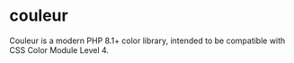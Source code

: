 # couleur
Couleur is a modern PHP 8.1+ color library, intended to be compatible with CSS Color Module Level 4.
